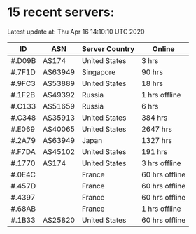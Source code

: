 # 15 recent servers:

Latest update at: Thu Apr 16 14:10:10 UTC 2020

| ID | ASN | Server Country | Online |
| -- | --- | -------------- | ------ |
| #.D09B | AS174 | United States | 3 hrs |
| #.7F1D | AS63949 | Singapore | 90 hrs |
| #.9FC3 | AS53889 | United States | 18 hrs |
| #.1F2B | AS49392 | Russia | 1 hrs offline |
| #.C133 | AS51659 | Russia | 6 hrs |
| #.C348 | AS35913 | United States | 384 hrs |
| #.E069 | AS40065 | United States | 2647 hrs |
| #.2A79 | AS63949 | Japan | 1327 hrs |
| #.F7DA | AS45102 | United States | 191 hrs |
| #.1770 | AS174 | United States | 3 hrs offline |
| #.0E4C |  | France | 60 hrs offline |
| #.457D |  | France | 60 hrs offline |
| #.4397 |  | France | 60 hrs offline |
| #.68AB |  | France | 1 hrs offline |
| #.1B33 | AS25820 | United States | 60 hrs offline |

